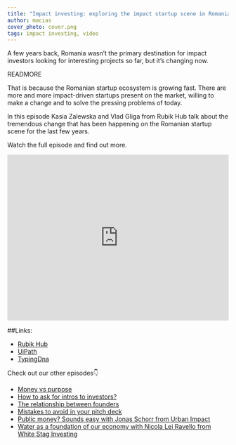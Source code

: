 ```yaml
---
title: "Impact investing: exploring the impact startup scene in Romania"
author: macias
cover_photo: cover.png
tags: impact investing, video
---
```

A few years back, Romania wasn’t the primary destination for impact investors looking for interesting projects so far, but it’s changing now.

READMORE

That is because the Romanian startup ecosystem is growing fast. There are more and more impact-driven startups present on the market, willing to make a change and to solve the pressing problems of today.

In this episode Kasia Zalewska and Vlad Gliga from Rubik Hub talk about the tremendous change that has been happening on the Romanian startup scene for the last few years.

Watch the full episode and find out more.  

<iframe width="100%" height="378" src="https://www.youtube.com/embed/ALKRm-AE7ns" frameborder="0" allow="accelerometer; autoplay; clipboard-write; encrypted-media; gyroscope; picture-in-picture" allowfullscreen></iframe>

##Links:

* [Rubik Hub](https://rubikhub.ro/)
* [UiPath](https://www.uipath.com/company/offices)
* [TypingDna](https://www.typingdna.com/)


Check out our other episodes👇

* [Money vs purpose](https://youtu.be/RoYjXkKpci0)  
* [How to ask for intros to investors?](https://youtu.be/Wzmwwi51XN4)
* [The relationship between founders](https://youtu.be/w0bft9bNrg0)
* [Mistakes to avoid in your pitch deck](https://youtu.be/LWmBceXCnTE)
* [Public money? Sounds easy with Jonas Schorr from Urban Impact](https://www.youtube.com/watch?v=UXN5QES0lbA)
* [Water as a foundation of our economy with Nicola Lei Ravello from White Stag Investing](https://www.youtube.com/watch?v=pESX_jIALs0)
